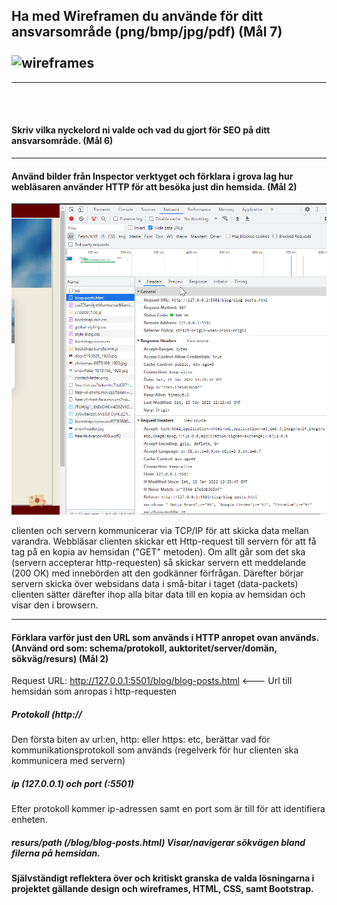 <h2>
Ha med Wireframen du använde för ditt ansvarsområde (png/bmp/jpg/pdf) (Mål 7)
<br><br>
<img src="Assets/blog/rapport-blog/all-wireframes-blog.png" alt="wireframes">
 </h2>
<hr>
<br><br>
<h4>
Skriv vilka nyckelord ni valde och vad du gjort för SEO på ditt ansvarsområde. (Mål 6)
 </h4>
<hr>
<h4>
Använd bilder från Inspector verktyget och förklara i grova lag hur webläsaren använder HTTP för att besöka just din hemsida. (Mål 2)
 </h4>
 
 <img src="Assets/blog/rapport-blog/rapport-http.png" alt="http-req">

clienten och servern kommunicerar via TCP/IP för att skicka data mellan varandra. Webbläsar clienten skickar ett Http-request till servern för att få tag på en kopia av hemsidan ("GET" metoden).
Om allt går som det ska (servern accepterar http-requesten) så skickar servern ett meddelande (200 OK) med innebörden att
den godkänner förfrågan. Därefter börjar servern skicka över websidans data i små-bitar i taget (data-packets)
clienten sätter därefter ihop alla bitar data till en kopia av hemsidan och visar den i browsern.

<hr>
<h4>
 Förklara varför just den URL som används i HTTP anropet ovan används. (Använd ord som: schema/protokoll, auktoritet/server/domän, sökväg/resurs) (Mål 2) </h4>

Request URL: http://127.0.0.1:5501/blog/blog-posts.html <--- Url till hemsidan som anropas i http-requesten

 <h5>Protokoll (http://</h5>
 Den första biten av url:en, http: eller https: etc, berättar vad för kommunikationsprotokoll som används (regelverk för hur clienten ska kommunicera med servern)

<h5>ip (127.0.0.1) och port (:5501)</h5>
Efter protokoll kommer ip-adressen samt en port som är till för att identifiera enheten.

<h5>resurs/path (/blog/blog-posts.html)
Visar/navigerar sökvägen bland filerna på hemsidan.

<h4>Självständigt reflektera över och kritiskt granska de valda lösningarna i projektet gällande design och wireframes, HTML, CSS, samt Bootstrap. </h4>
